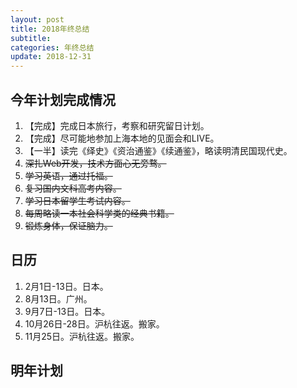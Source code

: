 ```yaml
---
layout: post
title: 2018年终总结
subtitle: 
categories: 年终总结
update: 2018-12-31
---
```


## 今年计划完成情况

1. 【完成】完成日本旅行，考察和研究留日计划。
1. 【完成】尽可能地参加上海本地的见面会和LIVE。
1. 【一半】读完《绎史》《资治通鉴》《续通鉴》，略读明清民国现代史。
1. <del>深扎Web开发，技术方面心无旁骛。</del>
1. <del>学习英语，通过托福。</del>
1. <del>复习国内文科高考内容。</del>
1. <del>学习日本留学生考试内容。</del>
1. <del>每周略读一本社会科学类的经典书籍。</del>
1. <del>锻炼身体，保证脑力。</del>

## 日历

1. 2月1日-13日。日本。
1. 8月13日。广州。
1. 9月7日-13日。日本。
1. 10月26日-28日。沪杭往返。搬家。
1. 11月25日。沪杭往返。搬家。

## 明年计划

